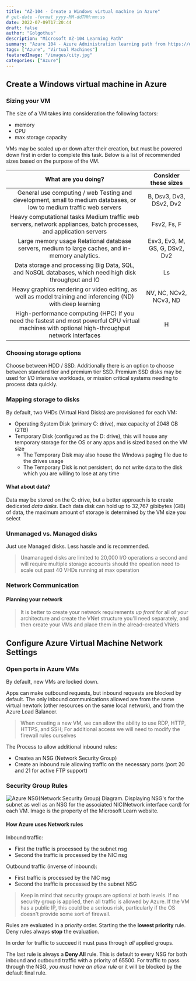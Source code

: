 ```yaml
---
title: "AZ-104 - Create a Windows virtual machine in Azure"
# get-date -format yyyy-MM-ddTHH:mm:ss
date: 2022-07-09T17:20:44
draft: false
author: "Golgothus"
description: "Microsoft AZ-104 Learning Path"
summary: "Azure 104 - Azure Administration learning path from https://docs.microsoft.com/en-us/learn/certifications/exams/az-104"
tags: ["Azure", "Virtual Machines"]
featuredImage: "/images/city.jpg"
categories: ["Azure"]
---
```


## Create a Windows virtual machine in Azure

### Sizing your VM

The size of a VM takes into consideration the following factors:
- memory
- CPU
- max storage capacity

VMs may be scaled up or down after their creation, but must be powered down first in order to complete this task. Below is a list of recommended sizes based on the purpose of the VM.

**What are you doing?**|**Consider these sizes**
:-----:|:-----:
General use computing / web Testing and development, small to medium databases, or low to medium traffic web servers|B, Dsv3, Dv3, DSv2, Dv2
Heavy computational tasks Medium traffic web servers, network appliances, batch processes, and application servers|Fsv2, Fs, F
Large memory usage Relational database servers, medium to large caches, and in-memory analytics.|Esv3, Ev3, M, GS, G, DSv2, Dv2
Data storage and processing Big Data, SQL, and NoSQL databases, which need high disk throughput and IO|Ls
Heavy graphics rendering or video editing, as well as model training and inferencing (ND) with deep learning|NV, NC, NCv2, NCv3, ND
High-performance computing (HPC) If you need the fastest and most powerful CPU virtual machines with optional high-throughput network interfaces|H

### Choosing storage options

Choose between HDD / SSD. Additionally there is an option to choose between standard tier and premium tier SSD. Premium SSD disks may be used for I/O intensive workloads, or mission critical systems needing to process data quickly.

### Mapping storage to disks

By default, two VHDs (Virtual Hard Disks) are provisioned for each VM:
- Operating System Disk (primary C: drive), max capacity of 2048 GB (2TB)
- Temporary Disk (configured as the D: drive), this will house any temporary storage for the OS or any apps and is sized based on the VM size
  - The Temporary Disk may also house the Windows paging file due to the drives usage
  - The Temporary Disk is not persistent, do not write data to the disk which you are willing to lose at any time

#### What about data?

Data may be stored on the C: drive, but a better approach is to create dedicated *data disks*. Each data disk can hold up to 32,767 gibibytes (GiB) of data, the maximum amount of storage is determined by the VM size you select

### Unmanaged vs. Managed disks

Just use Managed disks. Less hassle and is recommended.

> Unamanaged disks are limited to 20,000 I/O operations a second and will require multiple storage accounts should the opeation need to scale out past 40 VHDs running at max operation

### Network Communication

#### Planning your network

> It is better to create your network requirements _up front_ for all of your architecture and create the VNet structure you'll need separately, and then create your VMs and place them in the alread-created VNets

## Configure Azure Virtual Machine Network Settings
### Open ports in Azure VMs

By default, new VMs are locked down.

Apps can make outbound requests, but inbound requests are blocked by default. The only inbound communications allowed are from the same virtual newtork (other resources on the same local network), and from the Azure Load Balancer.

> When creating a new VM, we can allow the ability to use RDP, HTTP, HTTPS, and SSH; For additional access we will need to modify the firewall rules ourselves

The Process to allow additional inbound rules:
- Createa an NSG (Network Security Group)
- Create an inbound rule allowing traffic on the necessary ports (port 20 and 21 for active FTP support)

### Security Group Rules

![Azure NSG(Network Security Group) Diagram. Displaying NSG's for the subnet as well as an NSG for the associated NIC(Network interface card) for each VM. Image is the property of the Microsoft Learn website.](../_resources/2022-07-09_18_16_44-Window.png)

#### How Azure uses Network rules

Inbound traffic:
- First the traffic is processed by the subnet nsg
- Second the traffic is processed by the NIC nsg

Outbound traffic (inverse of inbound):
- First traffic is processed by the NIC nsg
- Second the traffic is processed by the subnet NSG

> Keep in mind that security groups are optional at both levels. If no security group is applied, then all traffic is allowed by Azure. If the VM has a public IP, this could be a serious risk, particularly if the OS doesn't provide some sort of firewall.

Rules are evaluated in a _priority_ order. Starting the the **lowest priority** rule. Deny rules always **stop** the evaluation.

In order for traffic to succeed it must pass through _all_ applied groups.

The last rule is always a **Deny All** rule. This is default to every NSG for both inbound and outbound traffic with a priority of 65500. For traffic to pass through the NSG, _you must have an allow rule_ or it will be blocked by the default final rule.
